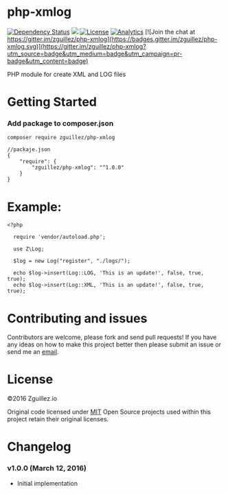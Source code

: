 # php-xmlog

[![Dependency Status](https://gemnasium.com/zguillez/php-xmlog.svg)](https://gemnasium.com/zguillez/php-xmlog)
![](https://reposs.herokuapp.com/?path=zguillez/php-xmlog)
[![License](http://img.shields.io/:license-mit-blue.svg)](http://doge.mit-license.org)
[![Analytics](https://ga-beacon.appspot.com/UA-1125217-30/zguillez/php-xmlog?pixel)](https://github.com/igrigorik/ga-beacon)
[![Join the chat at https://gitter.im/zguillez/php-xmlog](https://badges.gitter.im/zguillez/php-xmlog.svg)](https://gitter.im/zguillez/php-xmlog?utm_source=badge&utm_medium=badge&utm_campaign=pr-badge&utm_content=badge)

PHP module for create XML and LOG files


# Getting Started

### Add package to composer.json

`composer require zguillez/php-xmlog`

	//packaje.json
	{
        "require": {
            "zguillez/php-xmlog": "^1.0.0"
        }
    }


# Example:

	<?php

      require 'vendor/autoload.php';

      use Z\Log;

      $log = new Log("register", "./logs/");

      echo $log->insert(Log::LOG, 'This is an update!', false, true, true);
      echo $log->insert(Log::XML, 'This is an update!', false, true, true);


# Contributing and issues

Contributors are welcome, please fork and send pull requests! If you have any ideas on how to make this project better then please submit an issue or send me an [email](mailto:mail@zguillez.io).

# License

©2016 Zguillez.io

Original code licensed under [MIT](https://en.wikipedia.org/wiki/MIT_License) Open Source projects used within this project retain their original licenses.

# Changelog

### v1.0.0 (March 12, 2016) 

* Initial implementation
